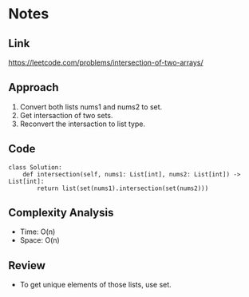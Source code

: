 # Notes

## Link
https://leetcode.com/problems/intersection-of-two-arrays/

## Approach
1. Convert both lists nums1 and nums2 to set.
2. Get intersaction of two sets.
3. Reconvert the intersaction to list type.

## Code
```
class Solution:
    def intersection(self, nums1: List[int], nums2: List[int]) -> List[int]:
        return list(set(nums1).intersection(set(nums2)))
```

## Complexity Analysis
- Time: O(n)
- Space: O(n)

## Review
- To get unique elements of those lists, use set.